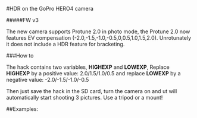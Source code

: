 #HDR on the GoPro HERO4 camera

#####FW v3

The new camera supports Protune 2.0 in photo mode, the Protune 2.0 now features EV compensation (-2.0,-1.5,-1.0,-0.5,0,0.5,1.0,1.5,2.0). Unrotunately it does not include a HDR feature for bracketing.

###How to

The hack contains two variables, **HIGHEXP** and **LOWEXP**, Replace **HIGHEXP** by a positive value: 2.0/1.5/1.0/0.5 and replace **LOWEXP** by a negative value: -2.0/-1.5/-1.0/-0.5

Then just save the hack in the SD card, turn the camera on and ut will automatically start shooting 3 pictures. Use a tripod or a mount!

##Examples:

